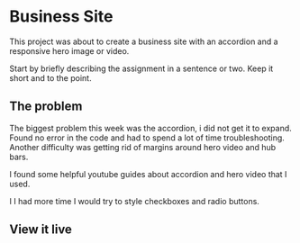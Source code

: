 # Business Site

This project was about to create a business site with an accordion and a responsive hero image or video.

Start by briefly describing the assignment in a sentence or two. Keep it short and to the point.

## The problem

The biggest problem this week was the accordion, i did not get it to expand. Found no error in the code and had to spend a lot of time troubleshooting.
Another difficulty was getting rid of margins around hero video and hub bars.

I found some helpful youtube guides about accordion and hero video that I used.

I I had more time I would try to style checkboxes and radio buttons.

## View it live
